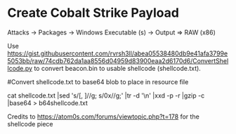 # Create Cobalt Strike Payload
Attacks -> Packages -> Windows Executable (s) -> Output => RAW (x86)


Use https://gist.githubusercontent.com/rvrsh3ll/abea05538480db9e41afa3799e5053bb/raw/74cdb762da1aa8556d04959d83900eaa2d6170d6/ConvertShellcode.py
to convert beacon.bin to usable shellcode (shellcode.txt).

#Convert shellcode.txt to base64 blob to place in resource file

cat shellcode.txt |sed 's/[, ]//g; s/0x//g;' |tr -d '\n' |xxd -p -r |gzip -c |base64 > b64shellcode.txt

Credits to https://atom0s.com/forums/viewtopic.php?t=178 for the shellcode piece